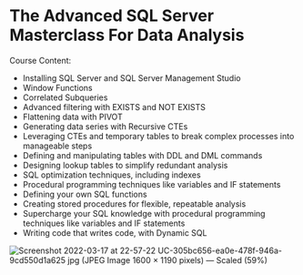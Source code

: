  # The Advanced SQL Server Masterclass For Data Analysis

Course Content:

* Installing SQL Server and SQL Server Management Studio
* Window Functions
* Correlated Subqueries
* Advanced filtering with EXISTS and NOT EXISTS
* Flattening data with PIVOT
* Generating data series with Recursive CTEs
* Leveraging CTEs and temporary tables to break complex processes into manageable steps
* Defining and manipulating tables with DDL and DML commands
* Designing lookup tables to simplify redundant analysis
* SQL optimization techniques, including indexes
* Procedural programming techniques like variables and IF statements
* Defining your own SQL functions
* Creating stored procedures for flexible, repeatable analysis
* Supercharge your SQL knowledge with procedural programming techniques like variables and IF statements
* Writing code that writes code, with Dynamic SQL   

![Screenshot 2022-03-17 at 22-57-22 UC-305bc656-ea0e-478f-946a-9cd550d1a625 jpg (JPEG Image 1600 × 1190 pixels) — Scaled (59%)](https://user-images.githubusercontent.com/75258625/158894652-78beefbc-43c9-44f2-94d6-d1a0c4ab1116.png)

